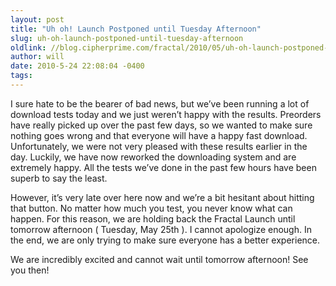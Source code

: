 ```yaml
---
layout: post
title: "Uh oh! Launch Postponed until Tuesday Afternoon"
slug: uh-oh-launch-postponed-until-tuesday-afternoon
oldlink: //blog.cipherprime.com/fractal/2010/05/uh-oh-launch-postponed-until-tuesday-afternoon
author: will
date: 2010-5-24 22:08:04 -0400
tags: 
---
```


I sure hate to be the bearer of bad news, but we’ve been running a lot of download tests today and we just weren’t happy with the results. Preorders have really picked up over the past few days, so we wanted to make sure nothing goes wrong and that everyone will have a happy fast download. Unfortunately, we were not very pleased with these results earlier in the day. Luckily, we have now reworked the downloading system and are extremely happy. All the tests we’ve done in the past few hours have been superb to say the least.

However, it’s very late over here now and we’re a bit hesitant about hitting that button. No matter how much you test, you never know what can happen. For this reason, we are holding back the Fractal Launch until tomorrow afternoon ( Tuesday, May 25th ). I cannot apologize enough. In the end, we are only trying to make sure everyone has a better experience.

We are incredibly excited and cannot wait until tomorrow afternoon! See you then!

